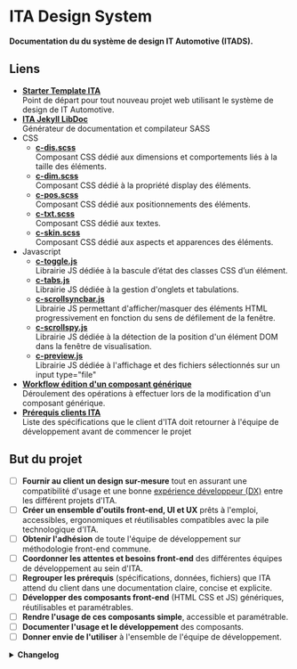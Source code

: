 # ITA Design System

**Documentation du du système de design IT Automotive (ITADS).**


## Liens

* **[Starter Template ITA](https://github.com/ita-design-system/starter-template)** <br>Point de départ pour tout nouveau projet web utilisant le système de design de IT Automotive. 
* **[ITA Jekyll LibDoc](https://github.com/ita-design-system/jekyll-libdoc)** <br>Générateur de documentation et compilateur SASS
* CSS
  * **[c-dis.scss](https://github.com/ita-design-system/c-dis.scss)** <br>Composant CSS dédié aux dimensions et comportements liés à la taille des éléments.
  * **[c-dim.scss](https://github.com/ita-design-system/c-dim.scss)** <br>Composant CSS dédié à la propriété display des éléments. 
  * **[c-pos.scss](https://github.com/ita-design-system/c-pos.scss)** <br>Composant CSS dédié aux positionnements des éléments. 
  * **[c-txt.scss](https://github.com/ita-design-system/c-txt.scss)** <br>Composant CSS dédié aux textes.
  * **[c-skin.scss](https://github.com/ita-design-system/c-skin.scss)** <br>Composant CSS dédié aux aspects et apparences des éléments.
* Javascript
  * **[c-toggle.js](https://github.com/ita-design-system/c-toggle.js)** <br>Librairie JS dédiée à la bascule d’état des classes CSS d’un élément.
  * **[c-tabs.js](https://github.com/ita-design-system/c-tabs.js)** <br>Librairie JS dédiée à la gestion d'onglets et tabulations.
  * **[c-scrollsyncbar.js](https://github.com/ita-design-system/c-scrollsyncbar.js)** <br>Librairie JS permettant d'afficher/masquer des éléments HTML progressivement en fonction du sens de défilement de la fenêtre.
  * **[c-scrollspy.js](https://github.com/ita-design-system/c-scrollspy.js)** <br>Librairie JS dédiée à la détection de la position d'un élément DOM dans la fenêtre de visualisation.
  * **[c-preview.js](https://github.com/ita-design-system/c-preview.js)** <br>Librairie JS dédiée à l'affichage et des fichiers sélectionnés sur un input type="file"
* **[Workflow édition d'un composant générique](https://github.com/ita-design-system/.github/blob/main/workflow-edition-composant-generique.md)** <br>Déroulement des opérations à effectuer lors de la modification d'un composant générique.
* **[Prérequis clients ITA](https://github.com/ita-design-system/.github/blob/main/prerequis.md)** <br>Liste des spécifications que le client d'ITA doit retourner à l'équipe de développement avant de commencer le projet


## But du projet

- [ ] **Fournir au client un design sur-mesure** tout en assurant une compatibilité  d'usage et une bonne [expérience développeur (DX)](https://search.brave.com/search?q=developer+experience) entre les différent projets d'ITA.
- [ ] **Créer un ensemble d'outils front-end, UI et UX** prêts à l'emploi, accessibles, ergonomiques et réutilisables compatibles avec la pile technologique d'ITA.
- [ ] **Obtenir l'adhésion** de toute l'équipe de développement sur méthodologie front-end commune.
- [ ] **Coordonner les attentes et besoins front-end** des différentes équipes de développement au sein d'ITA.
- [ ] **Regrouper les prérequis** (spécifications, données, fichiers) que ITA attend du client dans une documentation claire, concise et explicite.
- [ ] **Développer des composants front-end** (HTML CSS et JS) génériques, réutilisables et paramétrables.
- [ ] **Rendre l'usage de ces composants simple**, accessible et paramétrable.
- [ ] **Documenter l'usage et le développement** des composants.
- [ ] **Donner envie de l'utiliser** à l'ensemble de l'équipe de développement.

<details>
  <summary><strong>Changelog</strong></summary>

### 2023.04.27

[RELEASE] [c-scrollsyncbar.js v0.1.0](https://github.com/ita-design-system/c-scrollsyncbar.js/releases/tag/v0.1.0)

### 2023.04.25

[RELEASE] [c-scrollspy.js v0.1.0](https://github.com/ita-design-system/c-scrollspy.js/releases/tag/v0.1.0)

### 2023.04.18

[RELEASE] [c-toggle.js v0.1.2](https://github.com/ita-design-system/c-toggle.js/releases/tag/v0.1.2)

### 2023.04.17

[RELEASE] [c-toggle.js v0.1.1](https://github.com/ita-design-system/c-toggle.js/releases/tag/v0.1.1)

### 2023.04.14

[FEAT] Release [c-preview.js](https://github.com/ita-design-system/c-preview.js) Librairie JS dédiée à l'affichage et des fichiers sélectionnés sur un input type="file"

### 2023.03.16

* [FEAT] Ajout modifieurs dédiés au background sur c-skin [démo](https://ita-design-system.github.io/c-skin.scss/):
  * background: `m-bg-0` et `m-bg-none` (équivalents) -> `background: none`
  * background-size: 
    * `m-bsize-cover` -> `background-size: cover`
    * `m-bsize-contain` -> `background-size: contain`
  * background-repeat: 
    * `m-brep-no-repeat` -> `background-repeat: no-repeat`
    * `m-brep-repeat-x` -> `background-repeat: repeat-x`
    * `m-brep-repeat-y` -> `background-repeat: repeat-y`
  * background-position: 
    * `m-bpos-center` -> `background-position: center`

### 2023.03.14

* [FEAT] Ajout modifieurs
  * `m-maxw-80vw` `m-maxw-100vw` [c-dim width](https://ita-design-system.github.io/c-dim.scss/content/width.html)  
  * `m-maxh-80vh` `m-maxh-100vh` [c-dim height](https://ita-design-system.github.io/c-dim.scss/content/height.html) 

### 2023.03.02

* [FEAT] Ajout `m-lh-7` `m-lh-8` et `m-lh-9` line height 1.7em 1.8em et 1.9em sur [c-txt](https://ita-design-system.github.io/c-txt.scss/) 

### 2023.02.27

* [FEAT] Ajout `m-pe-auto` (pointer-events: auto) sur [c-skin](https://ita-design-system.github.io/c-skin.scss/) 

### 2023.02.23

* [FEAT] Ajout [scroll-snap](https://ita-design-system.github.io/c-dim.scss/content/scroll-snap.html) et [scroll-behavior](https://ita-design-system.github.io/c-dim.scss/content/scroll-behavior.html) sur [c-dim](https://ita-design-system.github.io/c-dim.scss/) 

### 2023.02.20

* [FEAT] Ajout de la vérification de la portée des propriétés CSS de chaque composant c-dis, c-dim, c-pos, c-txt et c-skin. Si une propriété CSS déclarée n'est pas associée au scope du composant, un @warn SASS s'affiche dans la console.
  * `WARNING: PROPERTY_NAME is not supported in c-COMPONENT_NAME scope`
  * Par exemple `WARNING: transform is not supported in c-skin scope`
* [DOC] [Liste complète](https://github.com/ita-design-system/starter-template#css-composant) de la portée des propriétés des composants. 

### 2023.02.15

* [DOC] Réorganisation de la documentation.
* [DOC] Mise à jour de la documentation dans [Starter Template ITA](https://github.com/ita-design-system/starter-template).
* [FEAT] Dépréciation des $briks-borders qui ne sont plus des design tokens et donc plus demandés au client. 
  * Les `border-width` et les `border-style` sont factorisés dans [c-skin_generic](https://github.com/ita-design-system/c-skin.scss/blob/main/_sass/_skin_generic.scss):
   * `border-width` 3 épaisseurs disponibles dans c-skin générique: 1px, 2px et 3px. Pour plus d'épaisseurs, les renseigner dans [c-skin extension](https://github.com/ita-design-system/starter-template/blob/main/_sass/_skin_extension.scss).
   * `border-style` 1 style disponible dans c-skin générique: solid.  Pour plus de styles de bordures, les renseigner dans [c-skin extension](https://github.com/ita-design-system/starter-template/blob/main/_sass/_skin_extension.scss).
   * `border-color` les couleurs de bordures sont à renseigner selon les besoins, dans [c-skin extension](https://github.com/ita-design-system/starter-template/blob/main/_sass/_skin_extension.scss)
* [FEAT] Retrait des tokens bordures du [Starter Template ITA](https://github.com/ita-design-system/starter-template) et des [tokens génériques](https://github.com/ita-design-system/jekyll-libdoc/blob/main/_sass/briks/settings/tokens/_generic.scss)
* [FEAT] Ajout de l'affichage automatique en JS des variables CSS et valeurs CSS sur les pages dédiées aux design tokens:
  * [Couleurs](https://ita-design-system.github.io/starter-template/content/doc/1.colors.html)
  * [Fontes](https://ita-design-system.github.io/starter-template/content/doc/3.font-families.html)
  * [Tailles de fontes](https://ita-design-system.github.io/starter-template/content/doc/4.font-sizes.html)
  * [Espacements](https://ita-design-system.github.io/starter-template/content/doc/5.spacings.html)
  * [Arrondis](https://ita-design-system.github.io/starter-template/content/doc/6.border-radii.html)
  * [Élévations](https://ita-design-system.github.io/starter-template/content/doc/7.shadows.html)
* [DOC] Mise à jour [Prérequis clients ITA](https://github.com/ita-design-system/.github/blob/main/prerequis.md).


</details>

